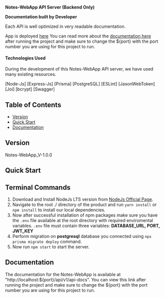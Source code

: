 
**Notes-WebApp API Server (Backend Only)**

**Documentation built by Developer**

Each API is well optimized in very readable documentation.

App is deployed [here](http://notes-webapp.eu-north-1.elasticbeanstalk.com/api/v1/api-docs)
You can read more about the [documentation here](http://notes-webapp.eu-north-1.elasticbeanstalk.com/api/v1/api-docs) after running the project and make sure to change the ${port} with the port number you are using for this project to run.

#### Technologies Used

During the development of this Notes-WebApp API server, we have used many existing resources.

[Node-Js]
[Express-Js]
[Prisma]
[PostgreSQL]
[ESLint]
[JasonWebToken]
[Joi]
[bcrypt]
[Swagger]

## Table of Contents

- [Version](#version)
- [Quick Start](#quick-start)
- [Documentation](#documentation)

## Version

Notes-WebApp_V-1.0.0

## Quick Start

## Terminal Commands

1. Download and Install NodeJs LTS version from [NodeJs Official Page](https://nodejs.org/en/download/).
2. Navigate to the root ./ directory of the product and run `yarn install` or `npm install` to install our local dependencies.
3. Now after successful installation of npm packages make sure you have the `.env` file available at the root directory with required enviromental variables. `.env` file must contain three variables: **DATABASE_URL, PORT, JWT_KEY**
4. Perform migration on **postgresql** database you connected using `npx prisma migrate deploy` command.
5. Now run `npm start` to start the server.

   

## Documentation

The documentation for the Notes-WebApp is available at "http://localhost:${port}/api/v1/api-docs". You can view this link after running the project and make sure to change the ${port} with the port number you are using for this project to run.
